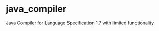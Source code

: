 java_compiler
=============

Java Compiler for Language Specification 1.7 with limited functionality
